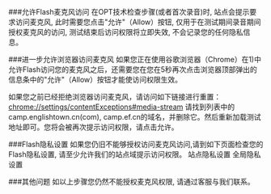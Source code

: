 ###允许Flash麦克风访问
在OPT技术检查步骤(或者首次录音)时, 站点会提示要求访问麦克风, 此时需要您点击"允许"（Allow）按钮, 仅用于在测试期间录音期间授权麦克风的访问, 测试结束后访问权限将立即失效, 不会记录您的任何隐私信息。


###进一步允许浏览器访问麦克风
如果您正在使用谷歌浏览器（Chrome）在1)中允许Flash访问您的麦克风之后，还需要您在您在5秒再次点击浏览器顶部弹出的信息条中的"允许"（Allow）按钮才能使访问权限生效。

如果您之前已经拒绝浏览器访问麦克风，请访问如下链接进行重置：
[chrome://settings/contentExceptions#media-stream](chrome://settings/contentExceptions#media-stream)
请找到列表中的camp.englishtown.cn(com), camp.ef.cn的域名，并删除它。然后重新加载测试地址即可。您将会被再次提示访问权限，请点击允许。


###Flash隐私设置
如果您仍旧不能够授权访问麦克风访问,请到如下页面检查您的Flash隐私设置, 请至少允许我们的站点域提示访问权限。
站点隐私设置
全局隐私设置


###其他问题
如以上步骤您仍然不能授权麦克风权限, 请通过客服与我们联系。